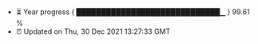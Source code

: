 - ⏳ Year progress { █████████████████████████████▁ } 99.61 %
- ⏰ Updated on Thu, 30 Dec 2021 13:27:33 GMT

